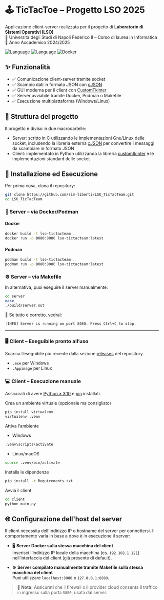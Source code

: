 # 🕹️ TicTacToe – Progetto LSO 2025

Applicazione client-server realizzata per il progetto di **Laboratorio di Sistemi Operativi (LSO)**  
📍 Università degli Studi di Napoli Federico II – Corso di laurea in Informatica  
📅 Anno Accademico 2024/2025

![Language](https://img.shields.io/badge/Server-C-blue) ![Language](https://img.shields.io/badge/Client-Python-yellow) ![Docker](https://img.shields.io/badge/Docker-Supported-blue)


## ✨ Funzionalità

- ✅ Comunicazione client-server tramite socket
- ✅ Scambio dati in formato JSON con [cJSON](https://github.com/DaveGamble/cJSON)
- ✅ GUI moderna per il client con [CustomTkinter](https://customtkinter.tomschimansky.com/)
- ✅ Server avviabile tramite Docker, Podman o Makefile
- ✅ Esecuzione multipiattaforma (Windows/Linux)

## 📁 Struttura del progetto

Il progetto è diviso in due macrocartelle:
- Server: scritto in C utilizzando le implementazioni Gnu/Linux delle socket, includendo la libreria esterna [cJSON](https://github.com/DaveGamble/cJSON) per convertire i messaggi da scambiare in formato JSON
- Client: implementato in Python utilizzando la libreria [customtkinter](https://customtkinter.tomschimansky.com/) e le implementazioni standard delle socket


## 🚀 Installazione ed Esecuzione
Per prima cosa, clona il repository:
```bash
git clone https://github.com/sim-liberti/LSO_TicTacTeam.git
cd LSO_TicTacTeam
```

### 🐳 Server – via Docker/Podman
#### Docker
```bash
docker build -t lso-tictacteam .
docker run -p 8080:8080 lso-tictacteam:latest
```
#### Podman
```bash
podman build -t lso-tictacteam .
podman run -p 8080:8080 lso-tictacteam:latest
```

### ⚙️ Server – via Makefile
In alternativa, puoi eseguire il server manualmente:
```bash
cd server
make
./build/server.out
```
📢 Se tutto è corretto, vedrai:
```bash
[INFO] Server is running on port 8080. Press Ctrl+C to stop.
```
---
### 🖥️ Client – Eseguibile pronto all’uso
Scarica l’eseguibile più recente dalla sezione [releases](https://github.com/sim-liberti/LSO_TicTacTeam/releases) del repository.
- `.exe` per Windows
- `.Appimage` per Linux

### 💻 Client – Esecuzione manuale
Assicurati di avere [Python ≥ 3.10](https://www.python.org/downloads/) e [pip](https://pypi.org/project/pip/) installati.

Crea un ambiente virtuale (opzionale ma consigliato)
```bash
pip install virtualenv
virtualenv .venv
```
Attiva l'ambiente
- Windows
```bash
.venv\scripts\activate
```

- Linux/macOS
```bash
source .venv/bin/activate
```

Installa le dipendenze
```bash
pip install -r Requirements.txt
```

Avvia il client
```bash
cd client
python main.py
```

## 🌐 Configurazione dell'host del server

Il client necessita dell'indirizzo IP o hostname del server per connettersi. Il comportamento varia in base a dove è in esecuzione il server:

- 🖥️ **Server Docker sulla stessa macchina del client**  
  Inserisci l’indirizzo IP locale della macchina (es. `192.168.1.121`) nell’interfaccia del client (già presente di default).

- ⚙️ **Server compilato manualmente tramite Makefile sulla stessa macchina del client**  
  Puoi utilizzare `localhost:8080` o `127.0.0.1:8080`.

> 📌 **Nota:** Assicurati che il firewall o il provider cloud consenta il traffico in ingresso sulla porta `8080`, usata dal server.
